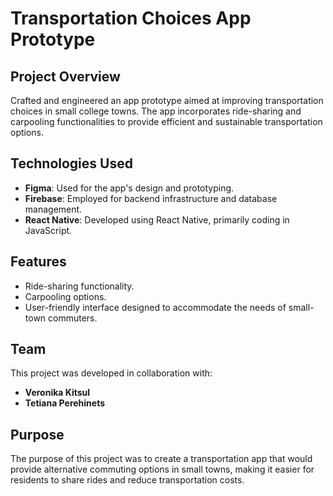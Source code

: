 
# Transportation Choices App Prototype

## Project Overview
Crafted and engineered an app prototype aimed at improving transportation choices in small college towns. The app incorporates ride-sharing and carpooling functionalities to provide efficient and sustainable transportation options.

## Technologies Used
- **Figma**: Used for the app's design and prototyping.
- **Firebase**: Employed for backend infrastructure and database management.
- **React Native**: Developed using React Native, primarily coding in JavaScript.

## Features
- Ride-sharing functionality.
- Carpooling options.
- User-friendly interface designed to accommodate the needs of small-town commuters.

## Team
This project was developed in collaboration with:
- **Veronika Kitsul**
- **Tetiana Perehinets**

## Purpose
The purpose of this project was to create a transportation app that would provide alternative commuting options in small towns, making it easier for residents to share rides and reduce transportation costs.

